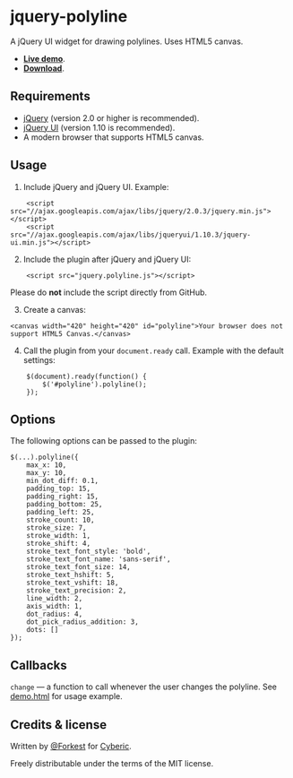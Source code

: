 jquery-polyline
=======================================================================
A jQuery UI widget for drawing polylines. Uses HTML5 canvas. 

* __[Live demo](http://cyberic.github.io/jquery-polyline)__.
* __[Download](https://github.com/Cyberic/jquery-polyline/archive/master.zip)__.

Requirements
-----------------------------------------------------------------------
* [jQuery](http://jquery.com/) (version 2.0 or higher is recommended).
* [jQuery UI](http://jqueryui.com/) (version 1.10 is recommended).
* A modern browser that supports HTML5 canvas.

Usage
-----------------------------------------------------------------------
1. Include jQuery and jQuery UI. Example:
```
	<script src="//ajax.googleapis.com/ajax/libs/jquery/2.0.3/jquery.min.js"></script>
	<script src="//ajax.googleapis.com/ajax/libs/jqueryui/1.10.3/jquery-ui.min.js"></script>
```

2. Include the plugin after jQuery and jQuery UI: 
```
	<script src="jquery.polyline.js"></script>
```
Please do __not__ include the script directly from GitHub.

3. Create a canvas:
```
<canvas width="420" height="420" id="polyline">Your browser does not support HTML5 Canvas.</canvas>
```
	
4. Call the plugin from your `document.ready` call. Example with the default settings:
```
	$(document).ready(function() { 
		$('#polyline').polyline();
	});
```

Options
-----------------------------------------------------------------------
The following options can be passed to the plugin:

```
$(...).polyline({
	max_x: 10,
	max_y: 10,
	min_dot_diff: 0.1,
	padding_top: 15,
	padding_right: 15,
	padding_bottom: 25,
	padding_left: 25,
	stroke_count: 10,
	stroke_size: 7,
	stroke_width: 1,
	stroke_shift: 4,
	stroke_text_font_style: 'bold',
	stroke_text_font_name: 'sans-serif',
	stroke_text_font_size: 14,
	stroke_text_hshift: 5,
	stroke_text_vshift: 18,
	stroke_text_precision: 2,
	line_width: 2,
	axis_width: 1,
	dot_radius: 4,
	dot_pick_radius_addition: 3,
	dots: []
});
```

Callbacks
-----------------------------------------------------------------------
`change` — a function to call whenever the user changes the polyline. See [demo.html](demo.html) for usage example.

Credits & license
-------------------------------------------------------------------------
Written by [@Forkest](https://github.com/Forkest) for [Cyberic](http://cyberic.eu).

Freely distributable under the terms of the MIT license.
